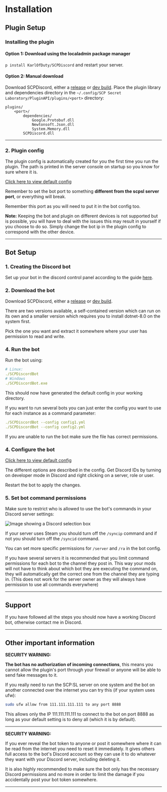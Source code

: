 # Installation

## Plugin Setup

### Installing the plugin

#### Option 1: Download using the localadmin package manager

`p install KarlOfDuty/SCPDiscord` and restart your server.

#### Option 2: Manual download

Download SCPDiscord, either a [release](https://github.com/KarlOfDuty/SCPDiscord/releases) or [dev build](https://jenkins.karlofduty.com/blue/organizations/jenkins/CI%2FSCPDiscord/activity/).
Place the plugin library and dependencies directory in the `~/.config/SCP Secret Laboratory/PluginAPI/plugins/<port>` directory:
```
plugins/
    <port>/
        dependencies/
            Google.Protobuf.dll
            Newtonsoft.Json.dll
            System.Memory.dll
        SCPDiscord.dll
```

----

### 2. Plugin config

The plugin config is automatically created for you the first time you run the plugin. The path is printed in the server console on startup so you know for sure where it is.

[Click here to view default config](https://github.com/KarlOfDuty/SCPDiscord/blob/master/SCPDiscordPlugin/config.yml)

Remember to set the bot port to something **different from the scpsl server port**, or everything will break.

Remember this port as you will need to put it in the bot config too.

**Note:** Keeping the bot and plugin on different devices is not supported but is possible, you will have to deal with the issues this may result in yourself if you choose to do so.
Simply change the bot ip in the plugin config to correspond with the other device.

----

## Bot Setup

### 1. Creating the Discord bot

Set up your bot in the discord control panel according to the guide [here](CreateBot.md).

### 2. Download the bot

Download SCPDiscord, either a [release](https://github.com/KarlOfDuty/SCPDiscord/releases) or [dev build](https://jenkins.karlofduty.com/blue/organizations/jenkins/CI%2FSCPDiscord/activity/).

There are two versions available, a self-contained version which can run on its own and a smaller version which requires you to install dotnet-8.0 on the system first.

Pick the one you want and extract it somewhere where your user has permission to read and write.

### 4. Run the bot

Run the bot using:
```yaml
# Linux:
./SCPDiscordBot
# Windows
./SCPDiscordBot.exe
```

This should now have generated the default config in your working directory.

If you want to run several bots you can just enter the config you want to use for each instance as a command parameter:
```yaml
./SCPDiscordBot --config config1.yml
./SCPDiscordBot --config config2.yml
```

If you are unable to run the bot make sure the file has correct permissions.

### 4. Configure the bot

[Click here to view default config](https://github.com/KarlOfDuty/SCPDiscord/blob/master/SCPDiscordBot/default_config.yml)

The different options are described in the config. Get Discord IDs by turning on developer mode in Discord and right clicking on a server, role or user.

Restart the bot to apply the changes.

### 5. Set bot command permissions

Make sure to restrict who is allowed to use the bot's commands in your Discord server settings:

![Image showing a Discord selection box](img/commandPermissions.png)

If your server uses Steam you should turn off the `/syncip` command and if not you should turn off the `/syncid` command.

You can set more specific permissions for `/server` and `/ra` in the bot config.

If you have several servers it is recommended that you limit command permissions for each bot to the channel they post in.
This way your mods will not have to think about which bot they are executing the command on, they will automatically get the correct one from the channel they are typing in.
(This does not work for the server owner as they will always have permission to use all commands everywhere)

----

## Support

If you have followed all the steps you should now have a working Discord bot, otherwise contact me in Discord.

----

## Other important information

**SECURITY WARNING:**

**The bot has no authorization of incoming connections**, this means you cannot allow the plugin's port through your firewall or anyone will be able to send fake messages to it.

If you really need to run the SCP:SL server on one system and the bot on another connected over the internet you can try this (if your system uses ufw):

```bash
sudo ufw allow from 111.111.111.111 to any port 8888
```

This allows only the IP 111.111.111.111 to connect to the bot on port 8888 as long as your default setting is to deny all (which it is by default).

----

**SECURITY WARNING:**

If you ever reveal the bot token to anyone or post it somewhere where it can be read from the internet you need to reset it immediately.
It gives others full access to the bot's Discord account so they can use it to do whatever they want with your Discord server, including deleting it.

It is also highly recommended to make sure the bot only has the necessary Discord permissions and no more in order to limit the damage if you accidentally post your bot token somewhere.

----
